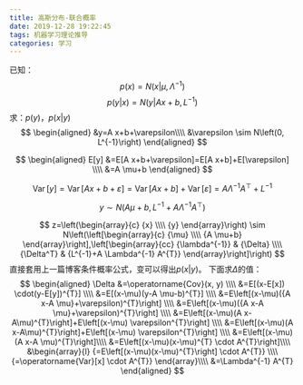 ```yaml
---
title: 高斯分布-联合概率
date: 2019-12-28 19:22:45
tags: 机器学习理论推导
categories: 学习
---
```

已知：$$p(x)=N\left(x | \mu, \Lambda^{-1}\right)$$ $$p(y | x)=N\left(y | A x+b, L^{-1}\right)$$
求：$p(y)$，$p(x|y)$
$$
\begin{aligned}
&y=A x+b+\varepsilon\\\\
&\varepsilon \sim N\left(0, L^{-1}\right)
\end{aligned}
$$

$$
\begin{aligned}
E[y] &=E[A x+b+\varepsilon]=E[A x+b]+E[\varepsilon] \\\\
&=A \mu+b
\end{aligned}
$$

$$\operatorname{Var}[y]=\operatorname{Var}[A x+b+\varepsilon]= 
\operatorname{Var}[A x+b]+\operatorname{Var} [\varepsilon] 
=A \Lambda^{-1} A^{\top}+L^{-1} $$

$$y \sim N\left(A \mu+b, L^{-1}+A \Lambda^{-1} A^{\top}\right)$$

$$
z=\left(\begin{array}{c}
{x} \\\\
{y}
\end{array}\right) \sim N\left(\left[\begin{array}{c}
{\mu} \\\\
{A \mu+b}
\end{array}\right],\left[\begin{array}{cc}
{\lambda^{-1}} & {\Delta} \\\\
{\Delta^T} & {L^{-1}+A \Lambda^{-1} A^{T}}
\end{array}\right]\right)
$$
直接套用上一篇博客条件概率公式，变可以得出$p(x|y)$。
下面求$\Delta$的值：
$$
\begin{aligned}
\Delta &=\operatorname{Cov}(x, y) \\\\
&=E[(x-E[x]) \cdot(y-E[y])^{T}] \\\\
&=E[(x-\mu)(y-A \mu-b)^{T}] \\\\
&=E\left[(x-\mu)({A x-A \mu}+\varepsilon)^{T}\right] \\\\
&=E\left[(x-\mu)({A x-A \mu}+\varepsilon)^{T}\right] \\\\
&=E\left[(x-\mu)(A x-A\mu)^{T}\right]+E\left[(x-\mu) \varepsilon^{T}\right] \\\\
&=E\left[(x-\mu)(A x-A\mu)^{T}\right]+E\left[(x-\mu) \varepsilon^{T}\right] \\\\
&=E\left[(x-\mu)(A x-A \mu)^{T}\right]\\\\
&=E\left[(x-\mu)(x-\mu)^{T} \cdot A^{T}\right]\\\\
&\begin{array}{l}
{=E\left[(x-\mu)(x-\mu)^{T}\right] \cdot A^{T}} \\\\
{=\operatorname{Var}[x] \cdot A^{T}}
\end{array}\\\\
&=\Lambda^{-1} A^{T}
\end{aligned}
$$



